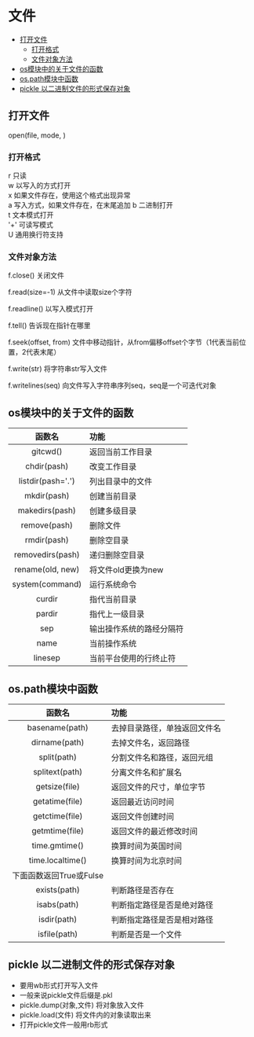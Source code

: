 # 文件
<!-- vim-markdown-toc Marked -->

* [打开文件](#打开文件)
    * [打开格式](#打开格式)
    * [文件对象方法](#文件对象方法)
* [os模块中的关于文件的函数](#os模块中的关于文件的函数)
* [os.path模块中函数](#os.path模块中函数)
* [pickle 以二进制文件的形式保存对象](#pickle-以二进制文件的形式保存对象)

<!-- vim-markdown-toc -->

## 打开文件
open(file, mode, )
### 打开格式
r   只读  
w   以写入的方式打开  
x   如果文件存在，使用这个格式出现异常  
a   写入方式，如果文件存在，在末尾追加
b   二进制打开  
t   文本模式打开  
'+'   可读写模式  
U   通用换行符支持  

### 文件对象方法
f.close()   关闭文件  

f.read(size=-1)     从文件中读取size个字符

f.readline()        以写入模式打开

f.tell()            告诉现在指针在哪里

f.seek(offset, from)    文件中移动指针，从from偏移offset个字节（1代表当前位置，2代表末尾）

f.write(str)        将字符串str写入文件

f.writelines(seq)           向文件写入字符串序列seq，seq是一个可迭代对象
   
## os模块中的关于文件的函数

|函数名|功能|
|:---:|:----|
|gitcwd()|返回当前工作目录|
|chdir(pash)|改变工作目录|
|listdir(pash='.')|列出目录中的文件|
|mkdir(pash)|创建当前目录|
|makedirs(pash)|创建多级目录|
|remove(pash)|删除文件|
|rmdir(pash)|删除空目录|
|removedirs(pash)|递归删除空目录|
|rename(old, new)|将文件old更换为new|
|system(command)|运行系统命令|
|curdir|指代当前目录|
|pardir|指代上一级目录|
|sep|输出操作系统的路经分隔符|
|name|当前操作系统|
|linesep|当前平台使用的行终止符|


## os.path模块中函数

|函数名|功能|
|:---:|:----|
|basename(path)|去掉目录路径，单独返回文件名|
|dirname(path)|去掉文件名，返回路径|
|split(path)|分割文件名和路径，返回元组|
|splitext(path)|分离文件名和扩展名|
|getsize(file)|返回文件的尺寸，单位字节|
|getatime(file)|返回最近访问时间|
|getctime(file)|返回文件创建时间|
|getmtime(file)|返回文件的最近修改时间|
|time.gmtime()|换算时间为英国时间|
|time.localtime()|换算时间为北京时间|
|下面函数返回True或Fulse|
|exists(path)|判断路径是否存在|
|isabs(path)|判断指定路径是否是绝对路径|
|isdir(path)|判断指定路径是否是相对路径|
|isfile(path)|判断是否是一个文件|

## pickle 以二进制文件的形式保存对象

- 要用wb形式打开写入文件
- 一般来说pickle文件后缀是.pkl
- pickle.dump(对象,文件) 将对象放入文件
- pickle.load(文件) 将文件内的对象读取出来
- 打开pickle文件一般用rb形式

